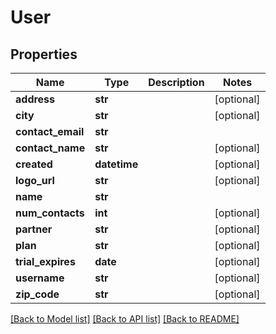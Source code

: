 # User

## Properties
Name | Type | Description | Notes
------------ | ------------- | ------------- | -------------
**address** | **str** |  | [optional] 
**city** | **str** |  | [optional] 
**contact_email** | **str** |  | 
**contact_name** | **str** |  | [optional] 
**created** | **datetime** |  | [optional] 
**logo_url** | **str** |  | [optional] 
**name** | **str** |  | 
**num_contacts** | **int** |  | [optional] 
**partner** | **str** |  | [optional] 
**plan** | **str** |  | [optional] 
**trial_expires** | **date** |  | [optional] 
**username** | **str** |  | [optional] 
**zip_code** | **str** |  | [optional] 

[[Back to Model list]](../README.md#documentation-for-models) [[Back to API list]](../README.md#documentation-for-api-endpoints) [[Back to README]](../README.md)


